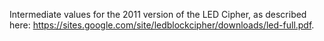Intermediate values for the 2011 version of the LED Cipher, as described here:
https://sites.google.com/site/ledblockcipher/downloads/led-full.pdf.